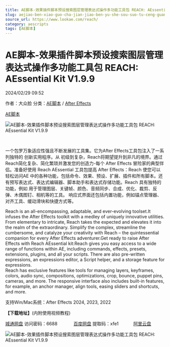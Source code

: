 ```yaml
---
title: AE脚本-效果插件脚本预设搜索图层管理表达式操作多功能工具包 REACH: AEssential Kit V1.9.9
slug: aejiao-ben-xiao-guo-cha-jian-jiao-ben-yu-she-sou-suo-tu-ceng-guan-li-biao-da-shi-cao-zuo-duo-gong-neng-gong-ju-bao-reach-aessential-kit-v1-9-9
source_url: https://www.lookae.com/reach/
category: aescripts
tags: [AE脚本]
---
```

# AE脚本-效果插件脚本预设搜索图层管理表达式操作多功能工具包 REACH: AEssential Kit V1.9.9

2024/02/29 09:52

作者：大众脸
分类：[AE脚本](https://www.lookae.com/after-effects/aescripts/) / [After Effects](https://www.lookae.com/after-effects/)

[AE脚本](https://www.lookae.com/tag/ae%e8%84%9a%e6%9c%ac/)

![AE脚本-效果插件脚本预设搜索图层管理表达式操作多功能工具包 REACH: AEssential Kit V1.9.9](https://www.lookae.com/wp-content/uploads/2023/06/Reach-AEssential-Kit.jpg "AE脚本-效果插件脚本预设搜索图层管理表达式操作多功能工具包 REACH: AEssential Kit V1.9.9-LookAE.com")

[﻿](https://cloud.video.taobao.com//play/u/705956171/p/1/e/6/t/1/415870231520.mp4)

一个包罗万象适应性强且不断发展的工具集。它为After Effects工具包注入了一系列独特的 创新实用程序。从 初级到复杂，Reach将期望提升到非凡的境界。通过Reach简化复杂、简化繁琐并激发您的创造力-每个 After Effects 冒险家的典型伴侣。准备好使用 Reach AEssential 工具包提高 After Effects：Reach 使您可以轻松访问AE 中的各种功能，包括命令、效果、预设、扩展、插件和所有脚本。还有预写表达式、表达式编辑器、脚本助手和表达式存储功能。Reach 具有独特的功能，例如 用于管理图层、关键帧、颜色、音频同步、合成、优化、裁剪、反弹、木偶图钉、相机等的工具。 响应式界面还包括内置功能，例如锚点管理器、对齐工具、缓动滑块和快捷方式等。

Reach is an all-encompassing, adaptable, and ever-evolving toolset.It infuses the After Effects toolkit with a medley of uniquely innovative utilities. From elementary to intricate, Reach takes the expected and elevates it into the realm of the extraordinary. Simplify the complex, streamline the cumbersome, and catalyze your creativity with Reach – the quintessential companion for every After Effects adventurer.Get ready to raise After Effects with Reach AEssential kit:Reach gives you easy access to a wide range of functions within AE, including commands, effects, presets, extensions, plugins, and all your scripts. There are also pre-written expressions, an expressions editor, a Script helper, and a storage feature for expressions.  
Reach has exclusive features like tools for managing layers, keyframes, colors, audio sync, compositions, optimizations, crop, bounce, puppet pins, cameras, and more. The responsive interface also includes built-in features, for example, an anchor manager, align tools, easing sliders and shortcuts, and more.

支持Win/Mac系统：After Effects 2024, 2023, 2022

**【下载地址】**(内附使用视频教程)

[城通网盘](https://url70.ctfile.com/f/2827370-1026670135-93b3f0?p=4431) 访问密码：6688             [百度网盘](https://pan.baidu.com/s/1da__xkpUonKwTNeoaEf7Gg?pwd=xfe1) 提取码：xfe1            [阿里云盘](https://www.alipan.com/s/kxwtKjjPwGJ)

![AE脚本-效果插件脚本预设搜索图层管理表达式操作多功能工具包 REACH: AEssential Kit V1.9.9](https://img.alicdn.com/imgextra/i3/705956171/O1CN01sZTfsg1vSMyLLlEc9_!!705956171.jpg "AE脚本-效果插件脚本预设搜索图层管理表达式操作多功能工具包 REACH: AEssential Kit V1.9.9-LookAE.com")
